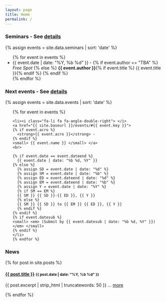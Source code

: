 ```yaml
---
layout: page
title: Home
permalink: /
---
```


### Seminars - See [details](/seminars)

<div class="card container-fluid">
  {% assign events = site.data.seminars | sort: 'date' %}
  <ul class="fa-ul">
    {% for event in events %}
    <li><i class="fa-li fa fa-angle-double-right"> </i>{{ event.date | date: "%Y, %b %d" }} -
    {% if event.author == "TBA" %}
    <em>Free Spot</em>
    {% else %}
    <strong>{{ event.author }}</strong>{% if event.title %} {{ event.title }}{% endif %}
    {% endif %}
    </li>
    {% endfor %}
  </ul>
</div>

### Next events - See [details](/events)

<div class="card container-fluid">
  {% assign events = site.data.events | sort: 'date' %}
  <ul class="fa-ul">
    {% for event in events %}

    <li><i class="fa-li fa fa-angle-double-right"> </i>
    <a href="{{ site.baseurl }}/events/#{{ event.key }}">
    {% if event.acro %}
      <strong>{{ event.acro }}</strong> -
    {% endif %}
    <small> {{ event.name }} </small> </a>
    <br>

    {% if event.date == event.dateend %}
      {{ event.date | date: "%b %d, %Y" }}
    {% else %}
      {% assign SD = event.date | date: "%d" %}
      {% assign SM = event.date | date: "%b" %}
      {% assign ED = event.dateend | date: "%d" %}
      {% assign EM = event.dateend | date: "%b" %}
      {% assign Y = event.date | date: "%Y" %}
      {% if SM == EM %}
      {{ SM }} {{ SD }}-{{ ED }}, {{ Y }}
      {% else %}
      {{ SM }} {{ SD }} to {{ EM }} {{ ED }}, {{ Y }}
      {% endif %}
    {% endif %}
    {% if event.datesub %}
    <small> <em> (Submit by {{ event.datesub | date: "%b %d, %Y" }}) </em> </small>
    {% endif %}
    </li>
    {% endfor %}
  </ul>
</div>

### News

{% for post in site.posts %}
<div class="card container-fluid">
<h4> <a href="{{ post.url }}">{{ post.title }}</a>
<small> {{ post.date | date: "%Y, %b %d" }} </small>
</h4>
<p class="excerpt"> {{ post.excerpt | strip_html | truncatewords: 50 }}
... <a href="{{ post.url }}">more</a>
</p>
</div>
{% endfor %}
